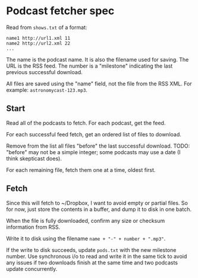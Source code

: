 # Podcast fetcher spec

Read from `shows.txt` of a format:

    name1 http://url1.xml 11
    name2 http://url2.xml 22
    ...

The name is the podcast name. It is also the filename used for saving. The URL is the RSS feed. The number is a "milestone" indicating the last previous successful download.

All files are saved using the "name" field, not the file from the RSS XML. For example: `astronomycast-123.mp3`.

## Start

Read all of the podcasts to fetch. For each podcast, get the feed.

For each successful feed fetch, get an ordered list of files to download.

Remove from the list all files "before" the last successful download. TODO: "before" may not be a simple integer; some podcasts may use a date (I think skepticast does).

For each remaining file, fetch them one at a time, oldest first.

## Fetch

Since this will fetch to ~/Dropbox, I want to avoid empty or partial files. So for now, just store the contents in a buffer, and
dump it to disk in one batch.

When the file is fully downloaded, confirm any size or checksum information from RSS.

Write it to disk using the filename `name + "-" + number + ".mp3"`.

If the write to disk succeeds, update `pods.txt` with the new milestone number. Use synchronous i/o to read and write it in the same tick to avoid any issues if two downloads finish at the same time and two podcasts update concurrently.
